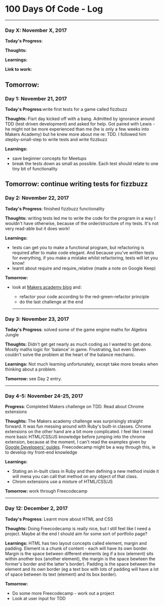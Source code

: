 # 100 Days Of Code - Log

-------------------------------
### Day X: November X, 2017

**Today's Progress**: 

**Thoughts:**

**Learnings:**

**Link to work:**

**Tomorrow:**
-------------------------------
### Day 1: November 21, 2017

**Today's Progress**:write first tests for a game called fizzbuzz

**Thoughts:** Fisrt day kicked off with a bang. Admitted by ignorance around TDD (test driven development) and asked for help. Got paired with Lewis - he might not be more experienced than me (he is only a few weeks into Makers Academy) but he knew more about me re: TDD. I followed him stepby-small-step to write tests and write fizzbuzz 

**Learnings:**
- save beginner concepts for Meetups
- break the tests down as small as possible. Each test should relate to one tiny bit of functionality

**Tomorrow:** continue writing tests for fizzbuzz
-------------------------------
### Day 2: November 22, 2017

**Today's Progress**: finished fizzbuzz functionality

**Thoughts:** writing tests led me to write the code for the program in a way I wouldn't have otherwise, because of the order/structure of my tests. It's not very read-able but it does work!

**Learnings:**
- tests can get you to make a functional program, but refactoring is required after to make code elegant. And because you've written tests for everything, if you make a mistake whilst refactoring, tests will let you know! 
- learnt about require and require_relative (made a note on Google Keep)

**Tomorrow:**
- look at [Makers academy blog](https://blog.makersacademy.com/an-introduction-to-tdd-in-ruby-72f0a8536509) and:
  - refactor your code according to the red-green-refactor principle
  - do the last challenge at the end
  
  -------------------------------
### Day 3: November 23, 2017

**Today's Progress**: solved some of the game engine maths for Algebra Jungle 

**Thoughts:** Didn't get get nearly as much coding as I wanted to get done. Mostly maths logic for 'balance' in game. Frustrating, but even Steven couldn't solve the problem at the heart of the balance mechanic.

**Learnings:** Not much learning unfortunately, except take more breaks when thinking about a problem.

**Tomorrow:** see Day 2 entry.

-------------------------------
### Day 4-5: November 24-25, 2017

**Progress**: Completed Makers challenge on TDD. Read about Chrome extensions

**Thoughts:** The Makers academy challenge was surprisingly straight forward. It was fun messing around with Ruby's built-in classes. Chrome extensions on the other hand are a bit more complicated. I feel like I need more basic HTML/CSS/JS knowledge before jumping into the chrome extension, because at the moment, I can't read the examples given by [Google Developers' guides](https://youtu.be/e3McMaHvlBY?list=PLCA101D6A85FE9D4B). Freecodecamp might be a way through this, ie to develop my front-end knowledge

**Learnings:**
- Stating an in-built class in Ruby and then defining a new method inside it will mena you can call that method on any object of that class.
- Chrom extensions use a mixture of HTML/CSS/JS

**Tomorrow:** work through Freecodecamp

-------------------------------
### Day 12: December 2, 2017

**Today's Progress**: Learnt more about HTML and CSS

**Thoughts:** Doing Freecodecamp is really nice, but I still feel like I need a project. Maybe at the end I should aim for some sort of portfolio page?

**Learnings:** HTML has two layout concepts called element, margin and padding. Element is a chunk of content - each will have its own border. Margin is the space between different elements (eg if a box (element) sits within another box (another element), the margin is the space bewteen the former's border and the latter's border). Padding is the space between the element and its own border (eg a text box with lots of padding will have a lot of space between its text (element) and its box border). 

**Tomorrow:** 
- Do some more Freecodecamp - work out a project
- Look at user input for TDD
